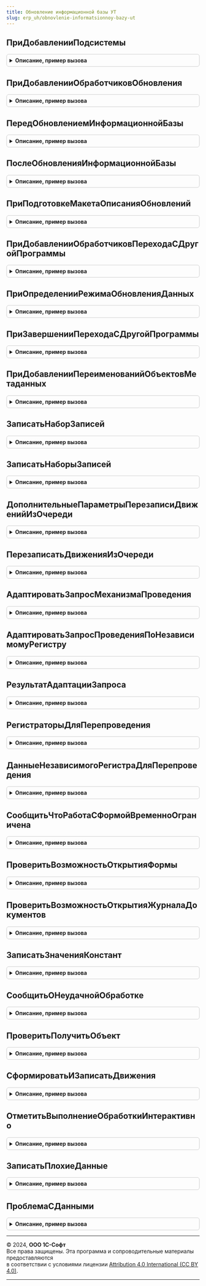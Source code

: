 ```yaml
---
title: Обновление информационной базы УТ
slug: erp_uh/obnovlenie-informatsionnoy-bazy-ut
---
```



## ПриДобавленииПодсистемы
<details style="margin: 1em 0; padding: 0.5em; border: 1px solid #ccc; border-radius: 6px;">

<summary style="font-weight: bold; cursor: pointer;">Описание, пример вызова</summary>

```bsl

// Заполняет основные сведения о библиотеке или основной конфигурации.
// Библиотека, имя которой имя совпадает с именем конфигурации в метаданных, определяется как основная конфигурация.
//
// Параметры:
//  Описание - Структура - сведения о библиотеке:
//
//   * Имя                 - Строка - имя библиотеки, например, "СтандартныеПодсистемы".
//   * Версия              - Строка - версия в формате из 4-х цифр, например, "2.1.3.1".
//
//   * ТребуемыеПодсистемы - Массив - имена других библиотек (Строка), от которых зависит данная библиотека.
//                                    Обработчики обновления таких библиотек должны быть вызваны ранее
//                                    обработчиков обновления данной библиотеки.
//                                    При циклических зависимостях или, напротив, отсутствии каких-либо зависимостей,
//                                    порядок вызова обработчиков обновления определяется порядком добавления модулей
//                                    в процедуре ПриДобавленииПодсистем общего модуля
//                                    ПодсистемыКонфигурацииПереопределяемый.
//   * РежимВыполненияОтложенныхОбработчиков - Строка - "Последовательно" - отложенные обработчики обновления выполняются
//                                    последовательно в интервале от номера версии информационной базы до номера
//                                    версии конфигурации включительно или "Параллельно" - отложенный обработчик после
//                                    обработки первой порции данных передает управление следующему обработчику, а после
//                                    выполнения последнего обработчика цикл повторяется заново.
//
Процедура ПриДобавленииПодсистемы(Описание) Экспорт
```

Пример вызова
```bsl
ОбновлениеИнформационнойБазыУТ.ПриДобавленииПодсистемы(Описание) 
```
</details>

## ПриДобавленииОбработчиковОбновления
<details style="margin: 1em 0; padding: 0.5em; border: 1px solid #ccc; border-radius: 6px;">

<summary style="font-weight: bold; cursor: pointer;">Описание, пример вызова</summary>

```bsl

// См. ОбновлениеИнформационнойБазыБСП.ПриДобавленииОбработчиковОбновления
//
Процедура ПриДобавленииОбработчиковОбновления(Обработчики) Экспорт
```

Пример вызова
```bsl
ОбновлениеИнформационнойБазыУТ.ПриДобавленииОбработчиковОбновления(Обработчики) 
```
</details>

## ПередОбновлениемИнформационнойБазы
<details style="margin: 1em 0; padding: 0.5em; border: 1px solid #ccc; border-radius: 6px;">

<summary style="font-weight: bold; cursor: pointer;">Описание, пример вызова</summary>

```bsl

// Вызывается перед процедурами-обработчиками обновления данных ИБ.
//
Процедура ПередОбновлениемИнформационнойБазы() Экспорт
```

Пример вызова
```bsl
ОбновлениеИнформационнойБазыУТ.ПередОбновлениемИнформационнойБазы() 
```
</details>

## ПослеОбновленияИнформационнойБазы
<details style="margin: 1em 0; padding: 0.5em; border: 1px solid #ccc; border-radius: 6px;">

<summary style="font-weight: bold; cursor: pointer;">Описание, пример вызова</summary>

```bsl

// Вызывается после завершения обновления данных ИБ.
//
// Параметры:
//   ПредыдущаяВерсия       - Строка - версия до обновления. "0.0.0.0" для "пустой" ИБ.
//   ТекущаяВерсия          - Строка - версия после обновления.
//   ВыполненныеОбработчики - ДеревоЗначений - список выполненных процедур-обработчиков обновления,
//                                             сгруппированных по номеру версии.
//   ВыводитьОписаниеОбновлений - Булево - (возвращаемое значение) если установить Истина,
//                                то будет выведена форма с описанием обновлений. По умолчанию, Истина.
//   МонопольныйРежим           - Булево - Истина, если обновление выполнялось в монопольном режиме.
//
// Пример обхода выполненных обработчиков обновления:
//
//	Для Каждого Версия Из ВыполненныеОбработчики.Строки Цикл
//
//		Если Версия.Версия = "*" Тогда
//			// Обработчик, который может выполнятся при каждой смене версии.
//		Иначе
//			// Обработчик, который выполняется для определенной версии.
//		КонецЕсли;
//
//		Для Каждого Обработчик Из Версия.Строки Цикл
//			...
//		КонецЦикла;
//
//	КонецЦикла;
//
Процедура ПослеОбновленияИнформационнойБазы(Знач ПредыдущаяВерсия, Знач ТекущаяВерсия, Экспорт
```

Пример вызова
```bsl
ОбновлениеИнформационнойБазыУТ.ПослеОбновленияИнформационнойБазы(ПредыдущаяВерсия, ТекущаяВерсия, );
```
</details>

## ПриПодготовкеМакетаОписанияОбновлений
<details style="margin: 1em 0; padding: 0.5em; border: 1px solid #ccc; border-radius: 6px;">

<summary style="font-weight: bold; cursor: pointer;">Описание, пример вызова</summary>

```bsl

// Вызывается при подготовке табличного документа с описанием изменений в программе.
//
// Параметры:
//   Макет - ТабличныйДокумент - описание обновления всех библиотек и конфигурации.
//           Макет можно дополнить или заменить.
//           См. общий макет ОписаниеИзмененийСистемы.
//
Процедура ПриПодготовкеМакетаОписанияОбновлений(Знач Макет) Экспорт
```

Пример вызова
```bsl
ОбновлениеИнформационнойБазыУТ.ПриПодготовкеМакетаОписанияОбновлений(Макет) 
```
</details>

## ПриДобавленииОбработчиковПереходаСДругойПрограммы
<details style="margin: 1em 0; padding: 0.5em; border: 1px solid #ccc; border-radius: 6px;">

<summary style="font-weight: bold; cursor: pointer;">Описание, пример вызова</summary>

```bsl

// Добавляет в список процедуры-обработчики перехода с другой программы (с другим именем конфигурации).
// Например, для перехода между разными, но родственными конфигурациями: базовая -> проф -> корп.
// Вызывается перед началом обновления данных ИБ.
//
// Параметры:
//  Обработчики - ТаблицаЗначений - с колонками:
//    * ПредыдущееИмяКонфигурации - Строка - имя конфигурации, с которой выполняется переход;
//    * Процедура                 - Строка - полное имя процедуры-обработчика перехода с программы ПредыдущееИмяКонфигурации.
//                                  Например, "ОбновлениеИнформационнойБазыУПП.ЗаполнитьУчетнуюПолитику"
//                                  Обязательно должна быть экспортной.
//
// Пример добавления процедуры-обработчика в список:
//  Обработчик = Обработчики.Добавить();
//  Обработчик.ПредыдущееИмяКонфигурации  = "УправлениеТорговлей";
//  Обработчик.Процедура                  = "ОбновлениеИнформационнойБазыУПП.ЗаполнитьУчетнуюПолитику";
//
Процедура ПриДобавленииОбработчиковПереходаСДругойПрограммы(Обработчики) Экспорт
```

Пример вызова
```bsl
ОбновлениеИнформационнойБазыУТ.ПриДобавленииОбработчиковПереходаСДругойПрограммы(Обработчики) 
```
</details>

## ПриОпределенииРежимаОбновленияДанных
<details style="margin: 1em 0; padding: 0.5em; border: 1px solid #ccc; border-radius: 6px;">

<summary style="font-weight: bold; cursor: pointer;">Описание, пример вызова</summary>

```bsl

// Позволяет переопределить режим обновления данных информационной базы.
// Для использования в редких (нештатных) случаях перехода, не предусмотренных в
// стандартной процедуре определения режима обновления.
//
// Параметры:
//   РежимОбновленияДанных - Строка - в обработчике можно присвоить одно из значений:
//              "НачальноеЗаполнение"     - если это первый запуск пустой базы (области данных);
//              "ОбновлениеВерсии"        - если выполняется первый запуск после обновление конфигурации базы данных;
//              "ПереходСДругойПрограммы" - если выполняется первый запуск после обновление конфигурации базы данных,
//                                          в которой изменилось имя основной конфигурации.
//
//   СтандартнаяОбработка  - Булево - если присвоить Ложь, то стандартная процедура
//                                    определения режима обновления не выполняется,
//                                    а используется значение РежимОбновленияДанных.
//
Процедура ПриОпределенииРежимаОбновленияДанных(РежимОбновленияДанных, СтандартнаяОбработка) Экспорт
```

Пример вызова
```bsl
ОбновлениеИнформационнойБазыУТ.ПриОпределенииРежимаОбновленияДанных(РежимОбновленияДанных, СтандартнаяОбработка) 
```
</details>

## ПриЗавершенииПереходаСДругойПрограммы
<details style="margin: 1em 0; padding: 0.5em; border: 1px solid #ccc; border-radius: 6px;">

<summary style="font-weight: bold; cursor: pointer;">Описание, пример вызова</summary>

```bsl

// Вызывается после выполнения всех процедур-обработчиков перехода с другой программы (с другим именем конфигурации),
// и до начала выполнения обновления данных ИБ.
//
// Параметры:
//  ПредыдущееИмяКонфигурации    - Строка - имя конфигурации до перехода.
//  ПредыдущаяВерсияКонфигурации - Строка - имя предыдущей конфигурации (до перехода).
//  Параметры                    - Структура:
//    * ВыполнитьОбновлениеСВерсии   - Булево - по умолчанию Истина. Если установить Ложь,
//        то будут выполнена только обязательные обработчики обновления (с версией "*").
//    * ВерсияКонфигурации           - Строка - номер версии после перехода.
//        По умолчанию, равен значению версии конфигурации в свойствах метаданных.
//        Для того чтобы выполнить, например, все обработчики обновления с версии ПредыдущаяВерсияКонфигурации,
//        следует установить значение параметра в ПредыдущаяВерсияКонфигурации.
//        Для того чтобы выполнить вообще все обработчики обновления, установить значение "0.0.0.1".
//    * ОчиститьСведенияОПредыдущейКонфигурации - Булево - по умолчанию Истина.
//        Для случаев когда предыдущая конфигурация совпадает по имени с подсистемой текущей конфигурации, следует
//        указать Ложь.
//
Процедура ПриЗавершенииПереходаСДругойПрограммы(Знач ПредыдущееИмяКонфигурации, Экспорт
```

Пример вызова
```bsl
ОбновлениеИнформационнойБазыУТ.ПриЗавершенииПереходаСДругойПрограммы(ПредыдущееИмяКонфигурации, );
```
</details>

## ПриДобавленииПереименованийОбъектовМетаданных
<details style="margin: 1em 0; padding: 0.5em; border: 1px solid #ccc; border-radius: 6px;">

<summary style="font-weight: bold; cursor: pointer;">Описание, пример вызова</summary>

```bsl

// Заполняет переименования объектов метаданных (подсистемы и роли).
// Подробнее см. ОбщегоНазначенияПереопределяемый.ПриДобавленииПереименованийОбъектовМетаданных.
//
// Параметры:
//   Итог	- Структура - передается в процедуру подсистемой БазоваяФункциональность.
//
Процедура ПриДобавленииПереименованийОбъектовМетаданных(Итог) Экспорт
```

Пример вызова
```bsl
ОбновлениеИнформационнойБазыУТ.ПриДобавленииПереименованийОбъектовМетаданных(Итог) 
```
</details>

## ЗаписатьНаборЗаписей
<details style="margin: 1em 0; padding: 0.5em; border: 1px solid #ccc; border-radius: 6px;">

<summary style="font-weight: bold; cursor: pointer;">Описание, пример вызова</summary>

```bsl

// Используется для записи движений
//
// Параметры:
//   МенеджерРегистра - РегистрыСведенийМенеджер -
//   ИмяРегистра - Строка - имя регистра.
//   Ссылка  - ДокументСсылка - ссылка на документ.
//   ТаблицыДляДвижений - Массив - массив, содержащий таблицы значений с движениями, которые необходимо записать.
//   РегистрироватьНаУзлахПлановОбмена - Булево - включает регистрацию на узлах планов обмена при записи объекта.
//
Процедура ЗаписатьНаборЗаписей(МенеджерРегистра, ИмяРегистра, Ссылка, ТаблицыДляДвижений = Неопределено, РегистрироватьНаУзлахПлановОбмена = Ложь) Экспорт
```

Пример вызова
```bsl
ОбновлениеИнформационнойБазыУТ.ЗаписатьНаборЗаписей(МенеджерРегистра, ИмяРегистра, Ссылка, ТаблицыДляДвижений, РегистрироватьНаУзлахПлановОбмена);
```
</details>

## ЗаписатьНаборыЗаписей
<details style="margin: 1em 0; padding: 0.5em; border: 1px solid #ccc; border-radius: 6px;">

<summary style="font-weight: bold; cursor: pointer;">Описание, пример вызова</summary>

```bsl

// Используется для записи движений
//
// Параметры:
//   МенеджерРегистров                 - РегистрНакопленияМенеджер, РегистрСведенийМенеджер -
//   ИменаРегистров                    - Массив - массив, содержащий имена регистров.
//   Ссылка                      	   - ДокументСсылка - ссылка на документ.
//   ТаблицыДляДвижений                - Массив - массив, содержащий таблицы значений с движениями, которые необходимо записать.
//   РегистрироватьНаУзлахПлановОбмена - Булево - включает регистрацию на узлах планов обмена при записи объекта.
//
Процедура ЗаписатьНаборыЗаписей(МенеджерРегистров, ИменаРегистров, Ссылка, ТаблицыДляДвижений = Неопределено, РегистрироватьНаУзлахПлановОбмена = Ложь) Экспорт
```

Пример вызова
```bsl
ОбновлениеИнформационнойБазыУТ.ЗаписатьНаборыЗаписей(МенеджерРегистров, ИменаРегистров, Ссылка, ТаблицыДляДвижений, РегистрироватьНаУзлахПлановОбмена);
```
</details>

## ДополнительныеПараметрыПерезаписиДвиженийИзОчереди
<details style="margin: 1em 0; padding: 0.5em; border: 1px solid #ccc; border-radius: 6px;">

<summary style="font-weight: bold; cursor: pointer;">Описание, пример вызова</summary>

```bsl

/// Дополнительные параметры функции ПерезаписатьДвиженияИзОчереди()
//
// Возвращаемое значение:
//  Структура - структура со свойствами:
//      * ЭтоНезависимыйРегистрСведений - Булево - в параметре Данные функции передана таблица со значениями измерений,
//                                                 по которым нужно обновлять данные, Значение по умолчанию - ЛОЖЬ.
//      * ИмяИзмеренияДляОтбора - Строка - имя измерения независимого регистра сведений, по которому будет установлен
//                                          отбор для перезаписи набора записей по документу (аналог регистратора для
//                                          регистров, подчиненных регистраторам).
//      * ОбновляемыеДанные - ВыборкаИзРезультатаЗапроса, ТаблицаЗначений -
//      * ПередатьДополнительныеСвойства - Булево - признак необходимости передать набору записей дополнительные свойства.
//      * ДополнительныеСвойстваНабораЗаписей - Неопределено, Структура - структура передаваемых набору записей дополнительных свойств.
//
Функция ДополнительныеПараметрыПерезаписиДвиженийИзОчереди() Экспорт
```

Пример вызова
```bsl
Результат = ОбновлениеИнформационнойБазыУТ.ДополнительныеПараметрыПерезаписиДвиженийИзОчереди() 
```
</details>

## ПерезаписатьДвиженияИзОчереди
<details style="margin: 1em 0; padding: 0.5em; border: 1px solid #ccc; border-radius: 6px;">

<summary style="font-weight: bold; cursor: pointer;">Описание, пример вызова</summary>

```bsl

// На основе данных о необходимости переформирования движений перезаписывает движения документа.
//	Для работы функции необходимо, чтобы процедура ИнициализироватьДанныеДокумента модуля менеджера документа, поддерживала параметр Регистры.
//	см. например, Документ.ПриходныйОрдерНаТовары.ИнициализироватьДанныеДокумента.
//
// Параметры:
//  ПолныеИменаДокументов				 - Строка, Массив, Неопределено - имя документа, по которому нужно переформировать движения. Например, "Документ.ПриходныйОрдерНаТовары"
//																Если документов несколько, то нужно передать их имена в массиве.
//																При обработке независимого регистра сведений нужно передать Неопределено.
//  ПолныеИменаРегистров				 - Строка, Массив - имя регистра, по которому нужно переформировать движения. Например, "РегистрНакопления.ТоварыНаСкладах"
//																Если регистров несколько, то их имена нужно передать в массиве.
//  Очередь								 - Число - очередь отложенной обработки данных для контроля данных на предмет блокировки другими обработчиками
//  ДополнительныеПараметры	 - см. ОбновлениеИнформационнойБазыУТ.ДополнительныеПараметрыПерезаписиДвиженийИзОчереди.
//
// Возвращаемое значение:
//  Булево - ИСТИНА, если обработка всех движений завершена.
//
Функция ПерезаписатьДвиженияИзОчереди(ПолныеИменаДокументов, ПолныеИменаРегистров, Очередь, ДополнительныеПараметры = Неопределено) Экспорт
```

Пример вызова
```bsl
Результат = ОбновлениеИнформационнойБазыУТ.ПерезаписатьДвиженияИзОчереди(ПолныеИменаДокументов, ПолныеИменаРегистров, Очередь, ДополнительныеПараметры);
```
</details>

## АдаптироватьЗапросМеханизмаПроведения
<details style="margin: 1em 0; padding: 0.5em; border: 1px solid #ccc; border-radius: 6px;">

<summary style="font-weight: bold; cursor: pointer;">Описание, пример вызова</summary>

```bsl

// Адаптирует запрос механизма проведения для использования в функции ОбновлениеИнформационнойБазыУТ.РегистраторыДляПерепроведения,
// делая его запросом для всех проведенных документов.
// Параметры:
//  ИзначальныйТекстЗапроса - Строка - текст запроса механизма проведения, который или формирует таблицу движений, или
//										создает временные таблицы, используемые в запросах формирующих таблицы движений.
//										см. ОбновлениеИнформационнойБазыУТ.РезультатАдаптацииЗапроса
//										Требования к тексту запроса следующие.
//										  Все объединяемые таблицы запроса, формирующего таблицу движений имеют один синоним.
//										  Если есть соединения с другими таблицами, то оно реализовано таким образом,
//											что будет корректно работать, если не установлен отбор по ссылке;
//										  Не используются временные таблицы;
//										  Не используются вложенные запросы и группировки;
//										  Нет упорядочивания;
//										  параметры запроса рассчитываются или по данным шапки, или являются значениями констант;
// 										  Для всех полей непримитивных типов заполнены значения по умолчанию, как они хранятся в регистре;
//											это или пустая ссылка типа, или НЕОПРЕДЕЛЕНО (для полей составного типа), то НЕ должно быть NULL
//										  параметр, устанавливающий отбор по ссылке называется &Ссылка;
//										  В конце запроса не должно быть знака ";"
// 										  В тексте запроса, формирующим таблицу движения, должны выбираться только значимые
//											для формирования движений поля (нет полей НомерСтроки, Порядок и т.д.).
//  ПолноеИмяДокумента				 - Строка - полное имя документа, как оно задается в языке запросов (например, Документ.ВводОстатков)
//  СинонимТаблицыДокумента			 - Строка - синоним таблицы документа, используемый в запросе
//  ПереопределениеРасчетаПараметров - Структура - по умолчанию все параметры, которые есть в запросе заменяются на <СинонимТаблицыДокумента>.Ссылка.<ИмяПараметра>
//  												Для параметра &Период по умолчанию подставляется <СинонимТаблицыДокумента>.Ссылка.Дата
//  												Если параметры рассчитываются иначе, то в этой структуре в ключе передается имя параметра, в значении
//													  выражение для его расчета.
//  ТекстыЗапросаВременныхТаблиц     - Соответствие - тексты запросов временных таблиц, используемых в тексте запроса
//                                                    механизма проведения.
//													  Ключ соответствия - имя временной таблицы, Значение - текст запроса временной таблицы.
//													  Параметр необходимо использовать когда механизм формирования движений опирается не на
//													  физическую таблицу документа, а на предварительно созданную временную таблицу.
//													  Поля выборки временной таблицы должны содержать поле "Ссылка" - ссылку на физическую таблицу проводимого документа.
//													  Вложенные временные таблицы не поддерживаются.
//
// Возвращаемое значение:
//  Строка - адаптированный текст запроса.
//
Функция АдаптироватьЗапросМеханизмаПроведения(Знач ИзначальныйТекстЗапроса, Экспорт
```

Пример вызова
```bsl
Результат = ОбновлениеИнформационнойБазыУТ.АдаптироватьЗапросМеханизмаПроведения(ИзначальныйТекстЗапроса, );
```
</details>

## АдаптироватьЗапросПроведенияПоНезависимомуРегистру
<details style="margin: 1em 0; padding: 0.5em; border: 1px solid #ccc; border-radius: 6px;">

<summary style="font-weight: bold; cursor: pointer;">Описание, пример вызова</summary>

```bsl

// Адаптирует запрос механизма проведения по независимому регистру.
// Результат функции используется в ДанныеНезависимогоРегистраДляПерепроведения().
//
// Параметры:
//  ИзначальныйТекстЗапроса			 - Строка - текст запроса механизма проведения, который формирует таблицу движений.
//  ПолноеИмяДокумента				 - Строка - полное имя документа, как оно задается в языке запросов (например, Документ.ВводОстатков)
//  СинонимТаблицыДокумента			 - Строка - синоним таблицы документа, используемый в запросе
//  ВЗапросеЕстьИсточник			 - Булево - Истина, если в запросе описан источник
//  ПереопределениеРасчетаПараметров - Структура - по умолчанию все параметры, которые есть в запросе заменяются на <СинонимТаблицыДокумента>.Ссылка.<ИмяПараметра>
//  												Для параметра &Период по умолчанию подставляется <СинонимТаблицыДокумента>.Ссылка.Дата
//  												Если параметры рассчитываются иначе, то в этой структуре в ключе передается имя параметра, в значении - выражение для его расчета.
//  ТекстыЗапросаВременныхТаблиц     - Соответствие - тексты запросов временных таблиц, используемых в тексте запроса
//                                                    механизма проведения.
//													  Ключ соответствия - имя временной таблицы, Значение - текст запроса временной таблицы.
//													  Параметр необходимо использовать когда механизм формирования движений опирается не на
//													  физическую таблицу документа, а на предварительно созданную временную таблицу.
//													  Поля выборки временной таблицы должны содержать поле "Ссылка" - ссылку на физическую таблицу проводимого документа.
//													  Вложенные временные таблицы не поддерживаются.
//
// Возвращаемое значение:
//  Строка - адаптированный текст запроса, который может выполняться для всех документов.
//
Функция АдаптироватьЗапросПроведенияПоНезависимомуРегистру(Знач ИзначальныйТекстЗапроса, Экспорт
```

Пример вызова
```bsl
Результат = ОбновлениеИнформационнойБазыУТ.АдаптироватьЗапросПроведенияПоНезависимомуРегистру(ИзначальныйТекстЗапроса, );
```
</details>

## РезультатАдаптацииЗапроса
<details style="margin: 1em 0; padding: 0.5em; border: 1px solid #ccc; border-radius: 6px;">

<summary style="font-weight: bold; cursor: pointer;">Описание, пример вызова</summary>

```bsl

// Результат адаптации запроса для функции ОбновлениеИнформационнойБазыУТ.РегистраторыДляПерепроведения.
//
// Возвращаемое значение:
//  Структура - поля:
//	* ТекстЗапроса - Строка - должен быть объявлен обязательно, адаптированный текст запроса
//	* ЗначенияПараметров - Структура - значения параметров запроса, которые вычисляются из констант
//										(не зависят от конкретного документа).
//
Функция РезультатАдаптацииЗапроса() Экспорт
```

Пример вызова
```bsl
Результат = ОбновлениеИнформационнойБазыУТ.РезультатАдаптацииЗапроса() 
```
</details>

## РегистраторыДляПерепроведения
<details style="margin: 1em 0; padding: 0.5em; border: 1px solid #ccc; border-radius: 6px;">

<summary style="font-weight: bold; cursor: pointer;">Описание, пример вызова</summary>

```bsl

// Выбирает регистраторы, по которым движения записанные в регистр отличаются от тех,
// которые формируются запросом механизма проведения.
//
// Параметры:
//  РезультатАдаптацииЗапроса - см. РезультатАдаптацииЗапроса.
// 												Требования к запросам:
// 												- текст не должен содержать обращения к временным таблицам
//												- все запросы должны быть адаптированы для выборки без отбора по ссылке.
//													это можно сделать  с помощью функции ОбновлениеИнформационнойБазыУТ.АдаптироватьЗапросМеханизмаПроведения,
//													 если текст запроса удовлетворяет ее условиям. Если нет - можно попробовать адаптировать текст самостоятельно
// 												- в тексте запроса, формирующим таблицу движения, должны выбираться только ЗНАЧИМЫЕ
//													для формирования движений поля (нет полей НомерСтроки, Порядок и т.д.);
// 												- нет упорядочивания;
// 												- есть поле "Регистратор".
//  ПолноеИмяРегистра				 - Строка - полное имя регистра, как оно задается в языке запросов (например, РегистрНакопления.ТоварыНаСкладах)
//  ПолноеИмяДокумента				 - Строка - полное имя документа, как оно задается в языке запросов (например, Документ.ВводОстатков).
//  НеиспользуемыеПоля				 - Массив Из Строка - список полей, по которым не требуется проверять совпадение данных.
//
// Возвращаемое значение:
//  Массив из ДокументСсылка - массив ссылок на документы, по которым нужно переформировать движения по регистру.
//
Функция РегистраторыДляПерепроведения(РезультатАдаптацииЗапроса, Экспорт
```

Пример вызова
```bsl
Результат = ОбновлениеИнформационнойБазыУТ.РегистраторыДляПерепроведения(РезультатАдаптацииЗапроса, );
```
</details>

## ДанныеНезависимогоРегистраДляПерепроведения
<details style="margin: 1em 0; padding: 0.5em; border: 1px solid #ccc; border-radius: 6px;">

<summary style="font-weight: bold; cursor: pointer;">Описание, пример вызова</summary>

```bsl

// Выбирает документы, по которым движения записанные в регистр отличаются от тех, которые формируются запросом
// механизма проведения. Используется для независимых регистров сведений, например, РеестрДокументов, ДокументыПоОС, ДокументыПоНМА.
//
// Параметры:
//  РезультатАдаптацииЗапроса	 - см. РезультатАдаптацииЗапроса.
//  ПолноеИмяРегистра			 - Строка	 - полное имя регистра, как оно задается в языке запросов (например, РегистрНакопления.ТоварыНаСкладах)
//  ПолноеИмяДокумента			 - Строка	 - полное имя документа, как оно задается в языке запросов (например, Документ.ВводОстатков)
//  НеиспользуемыеПоля			 - Массив Из Строка	 - Список полей, по которым не требуется проверять совпадение данных.
//
// Возвращаемое значение:
//  ТаблицаЗначений - Содержит колонку "Ссылка".
//
Функция ДанныеНезависимогоРегистраДляПерепроведения(РезультатАдаптацииЗапроса, ПолноеИмяРегистра, ПолноеИмяДокумента, НеиспользуемыеПоля = Неопределено) Экспорт
```

Пример вызова
```bsl
Результат = ОбновлениеИнформационнойБазыУТ.ДанныеНезависимогоРегистраДляПерепроведения(РезультатАдаптацииЗапроса, ПолноеИмяРегистра, ПолноеИмяДокумента, НеиспользуемыеПоля);
```
</details>

## СообщитьЧтоРаботаСФормойВременноОграничена
<details style="margin: 1em 0; padding: 0.5em; border: 1px solid #ccc; border-radius: 6px;">

<summary style="font-weight: bold; cursor: pointer;">Описание, пример вызова</summary>

```bsl

// Сообщает пользователю, работа с формой временно ограничена, т.к. не завершен переход на новую версию программы.
//
Процедура СообщитьЧтоРаботаСФормойВременноОграничена() Экспорт
```

Пример вызова
```bsl
ОбновлениеИнформационнойБазыУТ.СообщитьЧтоРаботаСФормойВременноОграничена() 
```
</details>

## ПроверитьВозможностьОткрытияФормы
<details style="margin: 1em 0; padding: 0.5em; border: 1px solid #ccc; border-radius: 6px;">

<summary style="font-weight: bold; cursor: pointer;">Описание, пример вызова</summary>

```bsl

// Сообщает пользователю, что работа с формой временно ограниченна, т.к. не завершены процедуры обновления ИБ по объекту
// метаданных.
//
// Параметры:
//  ПолноеИмяМетаданныхОбъекта	 - Строка	 - полное имя объекта метаданных, по которому обновление ИБ должно быть завершено.
//
Процедура ПроверитьВозможностьОткрытияФормы(ПолноеИмяМетаданныхОбъекта) Экспорт
```

Пример вызова
```bsl
ОбновлениеИнформационнойБазыУТ.ПроверитьВозможностьОткрытияФормы(ПолноеИмяМетаданныхОбъекта) 
```
</details>

## ПроверитьВозможностьОткрытияЖурналаДокументов
<details style="margin: 1em 0; padding: 0.5em; border: 1px solid #ccc; border-radius: 6px;">

<summary style="font-weight: bold; cursor: pointer;">Описание, пример вызова</summary>

```bsl

// Сообщает пользователю, что работа с журналом документов временно ограниченна, т.к. не завершена процедура обновления
// РС РеестрДокументов в разрезе используемых документов журнала.
//
// Параметры:
//  ТипыДокументов - Массив - список типов документов, по которым обновление РС должно быть завершено.
//
Процедура ПроверитьВозможностьОткрытияЖурналаДокументов(ТипыДокументов) Экспорт
```

Пример вызова
```bsl
ОбновлениеИнформационнойБазыУТ.ПроверитьВозможностьОткрытияЖурналаДокументов(ТипыДокументов) 
```
</details>

## ЗаписатьЗначенияКонстант
<details style="margin: 1em 0; padding: 0.5em; border: 1px solid #ccc; border-radius: 6px;">

<summary style="font-weight: bold; cursor: pointer;">Описание, пример вызова</summary>

```bsl

// Записывает значения констант с помощью ОбновлениеИнформационнойБазы.ЗаписатьДанные().
//
// Параметры:
//  ЗначенияКонстант - Структура - Ключ описывает имя константы.
//
Процедура ЗаписатьЗначенияКонстант(ЗначенияКонстант) Экспорт
```

Пример вызова
```bsl
ОбновлениеИнформационнойБазыУТ.ЗаписатьЗначенияКонстант(ЗначенияКонстант) 
```
</details>

## СообщитьОНеудачнойОбработке
<details style="margin: 1em 0; padding: 0.5em; border: 1px solid #ccc; border-radius: 6px;">

<summary style="font-weight: bold; cursor: pointer;">Описание, пример вызова</summary>

```bsl

// Процедура - Сообщить о неудачной обработке
//
// Параметры:
//  ИнформацияОбОшибке	 - ИнформацияОбОшибке - результат функции ИнформацияОбОшибке()
//  Ссылка				 - ЛюбаяСсылка - обрабатываемый объект.
//
Процедура СообщитьОНеудачнойОбработке(ИнформацияОбОшибке, Ссылка, ПредставлениеСсылки = Неопределено) Экспорт
```

Пример вызова
```bsl
ОбновлениеИнформационнойБазыУТ.СообщитьОНеудачнойОбработке(ИнформацияОбОшибке, Ссылка, ПредставлениеСсылки);
```
</details>

## ПроверитьПолучитьОбъект
<details style="margin: 1em 0; padding: 0.5em; border: 1px solid #ccc; border-radius: 6px;">

<summary style="font-weight: bold; cursor: pointer;">Описание, пример вызова</summary>

```bsl

// Выполняет проверку корректности данных ссылки на объект информационной базы.
// В случае успешной проверки возвращает объект информационной базы.
//
// Параметры:
//	Ссылка			- ЛюбаяСсылка	 - ссылка на объект информационной базы.
//	ВерсияДанных	- Строка		 - текущая версия данных объекта.
//	Очередь			- Число			 - очередь отложенной обработки данных для контроля данных на предмет блокировки
//										другими обработчиками.
//
// Возвращаемое значение:
//	ДокументОбъект, СправочникОбъект, ПланСчетовОбъект, ПланВидовХарактеристикОбъект, Неопределено - объект информационной базы.
//
Функция ПроверитьПолучитьОбъект(Ссылка,ВерсияДанных,Очередь) Экспорт
```

Пример вызова
```bsl
Результат = ОбновлениеИнформационнойБазыУТ.ПроверитьПолучитьОбъект(Ссылка, ВерсияДанных, Очередь) 
```
</details>

## СформироватьИЗаписатьДвижения
<details style="margin: 1em 0; padding: 0.5em; border: 1px solid #ccc; border-radius: 6px;">

<summary style="font-weight: bold; cursor: pointer;">Описание, пример вызова</summary>

```bsl

// Получает данные для записи в регистр и записывает их.
//
// Параметры:
// 	Ссылка - ДокументСсылка -
// 	ПолноеИмяРегистра - Строка -
// 	МенеджерРегистра - РегистрСведенийМенеджер -
// 	ДополнительныеПараметры - см. ДополнительныеПараметрыПерезаписиДвиженийИзОчереди
// 	ИмяПоляРегистратор - Строка -
// Возвращаемое значение:
// 	Булево - Ложь, если не удалось записать движения.
Функция СформироватьИЗаписатьДвижения(Ссылка, ПолноеИмяРегистра, МенеджерРегистра, ДополнительныеПараметры, ИмяПоляРегистратор = "Регистратор", РеквизитыПроведен = Неопределено) Экспорт
```

Пример вызова
```bsl
Результат = ОбновлениеИнформационнойБазыУТ.СформироватьИЗаписатьДвижения(Ссылка, ПолноеИмяРегистра, МенеджерРегистра, ДополнительныеПараметры, ИмяПоляРегистратор, РеквизитыПроведен);
```
</details>

## ОтметитьВыполнениеОбработкиИнтерактивно
<details style="margin: 1em 0; padding: 0.5em; border: 1px solid #ccc; border-radius: 6px;">

<summary style="font-weight: bold; cursor: pointer;">Описание, пример вызова</summary>

```bsl

// Параметры:
//  Данные - ЛюбаяСсылка
//         - Массив
//         - РегистрСведенийНаборЗаписей, РегистрНакопленияНаборЗаписей, РегистрБухгалтерииНаборЗаписей
//         - РегистрРасчетаНаборЗаписей - данные, по которым нужно зарегистрировать изменения.
//         - ТаблицаЗначений - значения измерений независимого регистра сведений. Требования:
//                              а) все измерения регистра должны входить в основной отбор;
//                              б) в таблице должны быть только колонки, соответствующие по именам измерениям регистра,
//                                по которым ранее регистрировалась необходимость обработки;
//                              в) запись наборов в процессе обновления должна проходить с тем же отбором,
//                                что и регистрация необходимости обработки;
//                              г) в ДополнительныеПараметры нужно передать соответствующий признак и полное имя регистра.
//  ДополнительныеПараметры - см. ОбновлениеИнформационнойБазы.ДополнительныеПараметрыОтметкиОбработки.
//
Процедура ОтметитьВыполнениеОбработкиИнтерактивно(Данные, ДополнительныеПараметры = Неопределено) Экспорт
```

Пример вызова
```bsl
ОбновлениеИнформационнойБазыУТ.ОтметитьВыполнениеОбработкиИнтерактивно(Данные, ДополнительныеПараметры);
```
</details>

## ЗаписатьПлохиеДанные
<details style="margin: 1em 0; padding: 0.5em; border: 1px solid #ccc; border-radius: 6px;">

<summary style="font-weight: bold; cursor: pointer;">Описание, пример вызова</summary>

```bsl

// Регистрирует плохие данные как проблемы системы.
//
// Параметры:
//  ПлохиеДанные - Массив из Структура - Плохие данные.
//  ОбъектовОбработано - Число - Объектов обработано
//  Параметры - см. ОбновлениеИнформационнойБазы.ОсновныеПараметрыОтметкиКОбработке
Процедура ЗаписатьПлохиеДанные(ПлохиеДанные, ОбъектовОбработано, Параметры) Экспорт
```

Пример вызова
```bsl
ОбновлениеИнформационнойБазыУТ.ЗаписатьПлохиеДанные(ПлохиеДанные, ОбъектовОбработано, Параметры) 
```
</details>

## ПроблемаСДанными
<details style="margin: 1em 0; padding: 0.5em; border: 1px solid #ccc; border-radius: 6px;">

<summary style="font-weight: bold; cursor: pointer;">Описание, пример вызова</summary>

```bsl

// Описание проблемы с данными.
//
// Параметры:
//  СсылкаНаОбъект - ЛюбаяСсылка - Ссылка на объект
//  Рекомендация - Строка - Рекомендация пользователю, как исправить проблему с данными.
//  ИнформацияОбОшибке - Строка - Расширенная информация об ошибке.
//
// Возвращаемое значение:
//  Структура -  Проблема с данными:
// * СсылкаНаОбъект - ЛюбаяСсылка
// * Рекомендация - Строка
// * ИнформацияОбОшибке -Строка
Функция ПроблемаСДанными(СсылкаНаОбъект, Рекомендация, ИнформацияОбОшибке) Экспорт
```

Пример вызова
```bsl
Результат = ОбновлениеИнформационнойБазыУТ.ПроблемаСДанными(СсылкаНаОбъект, Рекомендация, ИнформацияОбОшибке) 
```
</details>

---

© 2024, **ООО 1С-Софт**  
Все права защищены. Эта программа и сопроводительные материалы предоставляются  
в соответствии с условиями лицензии [Attribution 4.0 International (CC BY 4.0)](https://creativecommons.org/licenses/by/4.0/legalcode).

---
